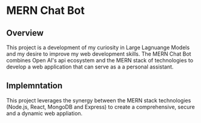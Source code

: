 # MERN Chat Bot

## Overview
This project is a development of my curiosity in Large Lagnuange Models and my desire to improve my web development skills.
The MERN Chat Bot combines Open AI's api ecosystem and the MERN stack of technologies to develop a web application that can serve as a a personal assistant.

## Implemntation
This project leverages the synergy between the MERN stack technologies (Node.js, React, MongoDB and Express) to create a comprehensive, secure and a dynamic web appliation.
